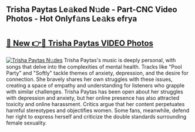 ## Trisha Paytas Le𝚊ked N𝚞de - Part-CNC Video Photos - Hot Onlyf𝚊ns Le𝚊ks efrya

# <h2><a href="http://ac34154.deff.icu/?id=Trisha+Paytas">🔗 New 👉🔴 Trisha Paytas VIDEO Photos</a></h2>

[![Trisha Paytas N𝚞des](https://i.imgur.com/rIISA9y.gif)](http://ac34154.deff.icu/?id=Trisha+Paytas)
Trisha Paytas's music is deeply personal, with songs that delve into the complexities of mental health. Tracks like "Pool Party" and "Softly" tackle themes of anxiety, depression, and the desire for connection. She bravely shares her own struggles with these issues, creating a space of empathy and understanding for listeners who grapple with similar challenges. Trisha Paytas has been open about her struggles with depression and anxiety, but her online presence has also attracted toxicity and online harassment. Critics argue that her content perpetuates harmful stereotypes and objectifies women. Some fans, meanwhile, defend her right to express herself and criticize the double standards surrounding female sexuality.
